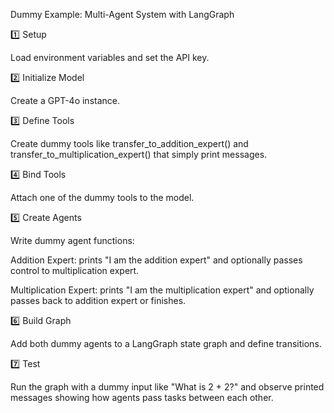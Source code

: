 Dummy Example: Multi-Agent System with LangGraph

1️⃣ Setup

Load environment variables and set the API key.

2️⃣ Initialize Model

Create a GPT-4o instance.

3️⃣ Define Tools

Create dummy tools like transfer_to_addition_expert() and transfer_to_multiplication_expert() that simply print messages.

4️⃣ Bind Tools

Attach one of the dummy tools to the model.

5️⃣ Create Agents

Write dummy agent functions:

Addition Expert: prints "I am the addition expert" and optionally passes control to multiplication expert.

Multiplication Expert: prints "I am the multiplication expert" and optionally passes back to addition expert or finishes.

6️⃣ Build Graph

Add both dummy agents to a LangGraph state graph and define transitions.

7️⃣ Test

Run the graph with a dummy input like "What is 2 + 2?" and observe printed messages showing how agents pass tasks between each other.

